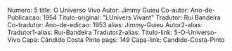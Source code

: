 Numero: 5
title: O Universo Vivo
Autor: Jimmy Guieu
Co-autor: 
Ano-de-Publicacao: 1954
Titulo-original: "LUnivers Vivant"
Tradutor: Rui Bandeira
Co-tradutor: 
Ano-de-edicao: 1953
alias: Jimmy-Guieu
Autor2-alias: 
Tradutor1-alias: Rui-Bandeira
Tradutor2-alias: 
Titulo-link: 5-O-Universo-Vivo
Capa: Cândido Costa Pinto
pags: 149
Capa-link: Candido-Costa-Pinto